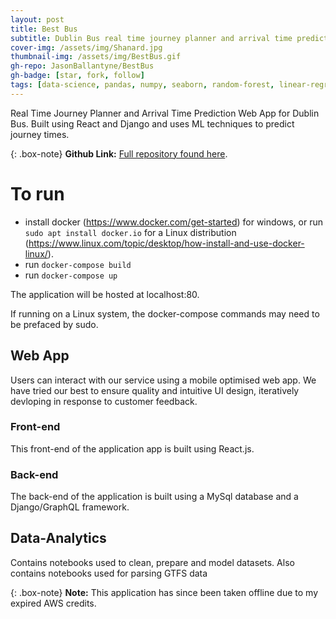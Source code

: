 ```yaml
---
layout: post
title: Best Bus
subtitle: Dublin Bus real time journey planner and arrival time prediction web app
cover-img: /assets/img/Shanard.jpg
thumbnail-img: /assets/img/BestBus.gif
gh-repo: JasonBallantyne/BestBus
gh-badge: [star, fork, follow]
tags: [data-science, pandas, numpy, seaborn, random-forest, linear-regression, knn, logistic-regression, decision-tree]
---
```


Real Time Journey Planner and Arrival Time Prediction Web App for Dublin Bus. 
Built using React and Django and uses ML techniques to predict journey times.

{: .box-note}
**Github Link:** [Full repository found here](https://github.com/JasonBallantyne/BestBus).

# To run
- install docker (https://www.docker.com/get-started) for windows, or run `sudo apt install docker.io` for a Linux distribution (https://www.linux.com/topic/desktop/how-install-and-use-docker-linux/).
- run `docker-compose build`
- run `docker-compose up`

The application will be hosted at localhost:80.

If running on a Linux system, the docker-compose commands may need to be prefaced by sudo. 

## Web App
Users can interact with our service using a mobile optimised web app. We have tried our best to ensure quality and intuitive UI design, iteratively devloping in response to customer feedback.

### Front-end
This front-end of the application app is built using React.js.

### Back-end
The back-end of the application is built using a MySql database and a Django/GraphQL framework.

## Data-Analytics
Contains notebooks used to clean, prepare and model datasets. Also contains notebooks used for parsing GTFS data

{: .box-note}
**Note:** This application has since been taken offline due to my expired AWS credits.
